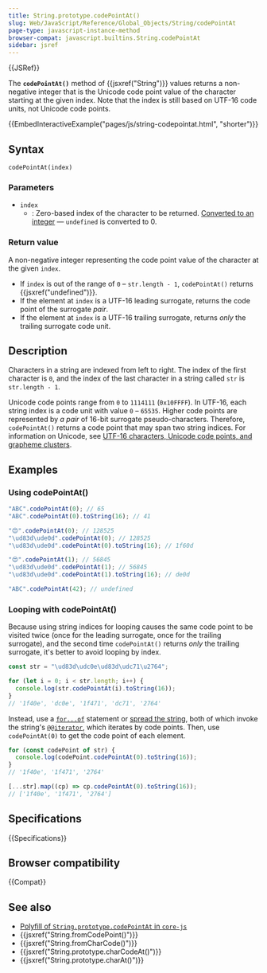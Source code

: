 ```yaml
---
title: String.prototype.codePointAt()
slug: Web/JavaScript/Reference/Global_Objects/String/codePointAt
page-type: javascript-instance-method
browser-compat: javascript.builtins.String.codePointAt
sidebar: jsref
---
```


{{JSRef}}

The **`codePointAt()`** method of {{jsxref("String")}} values returns a non-negative integer that is the Unicode code point value of the character starting at the given index. Note that the index is still based on UTF-16 code units, not Unicode code points.

{{EmbedInteractiveExample("pages/js/string-codepointat.html", "shorter")}}

## Syntax

```js-nolint
codePointAt(index)
```

### Parameters

- `index`
  - : Zero-based index of the character to be returned. [Converted to an integer](/en-US/docs/Web/JavaScript/Reference/Global_Objects/Number#integer_conversion) — `undefined` is converted to 0.

### Return value

A non-negative integer representing the code point value of the character at the given `index`.

- If `index` is out of the range of `0` – `str.length - 1`, `codePointAt()` returns {{jsxref("undefined")}}.
- If the element at `index` is a UTF-16 leading surrogate, returns the code point of the surrogate _pair_.
- If the element at `index` is a UTF-16 trailing surrogate, returns _only_ the trailing surrogate code unit.

## Description

Characters in a string are indexed from left to right. The index of the first character is `0`, and the index of the last character in a string called `str` is `str.length - 1`.

Unicode code points range from `0` to `1114111` (`0x10FFFF`). In UTF-16, each string index is a code unit with value `0` – `65535`. Higher code points are represented by _a pair_ of 16-bit surrogate pseudo-characters. Therefore, `codePointAt()` returns a code point that may span two string indices. For information on Unicode, see [UTF-16 characters, Unicode code points, and grapheme clusters](/en-US/docs/Web/JavaScript/Reference/Global_Objects/String#utf-16_characters_unicode_code_points_and_grapheme_clusters).

## Examples

### Using codePointAt()

```js
"ABC".codePointAt(0); // 65
"ABC".codePointAt(0).toString(16); // 41

"😍".codePointAt(0); // 128525
"\ud83d\ude0d".codePointAt(0); // 128525
"\ud83d\ude0d".codePointAt(0).toString(16); // 1f60d

"😍".codePointAt(1); // 56845
"\ud83d\ude0d".codePointAt(1); // 56845
"\ud83d\ude0d".codePointAt(1).toString(16); // de0d

"ABC".codePointAt(42); // undefined
```

### Looping with codePointAt()

Because using string indices for looping causes the same code point to be visited twice (once for the leading surrogate, once for the trailing surrogate), and the second time `codePointAt()` returns _only_ the trailing surrogate, it's better to avoid looping by index.

```js example-bad
const str = "\ud83d\udc0e\ud83d\udc71\u2764";

for (let i = 0; i < str.length; i++) {
  console.log(str.codePointAt(i).toString(16));
}
// '1f40e', 'dc0e', '1f471', 'dc71', '2764'
```

Instead, use a [`for...of`](/en-US/docs/Web/JavaScript/Guide/Loops_and_iteration#for...of_statement) statement or [spread the string](/en-US/docs/Web/JavaScript/Reference/Operators/Spread_syntax), both of which invoke the string's [`@@iterator`](/en-US/docs/Web/JavaScript/Reference/Global_Objects/String/@@iterator), which iterates by code points. Then, use `codePointAt(0)` to get the code point of each element.

```js
for (const codePoint of str) {
  console.log(codePoint.codePointAt(0).toString(16));
}
// '1f40e', '1f471', '2764'

[...str].map((cp) => cp.codePointAt(0).toString(16));
// ['1f40e', '1f471', '2764']
```

## Specifications

{{Specifications}}

## Browser compatibility

{{Compat}}

## See also

- [Polyfill of `String.prototype.codePointAt` in `core-js`](https://github.com/zloirock/core-js#ecmascript-string-and-regexp)
- {{jsxref("String.fromCodePoint()")}}
- {{jsxref("String.fromCharCode()")}}
- {{jsxref("String.prototype.charCodeAt()")}}
- {{jsxref("String.prototype.charAt()")}}
